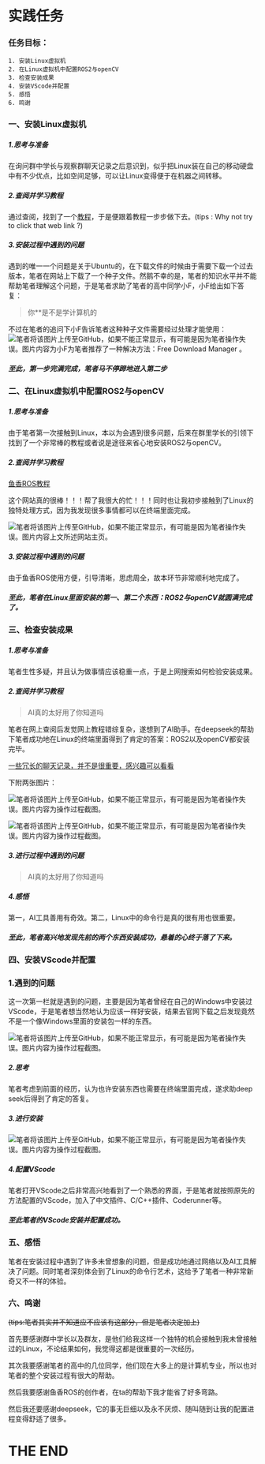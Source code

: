 # 实践任务

### 任务目标：

 	1. 安装Linux虚拟机
 	2. 在Linux虚拟机中配置ROS2与openCV
 	3. 检查安装成果
 	4. 安装VScode并配置
 	5. 感悟
 	6. 鸣谢

### 一、安装Linux虚拟机

##### 1.思考与准备

在询问群中学长与观察群聊天记录之后意识到，似乎把Linux装在自己的移动硬盘中有不少优点，比如空间足够，可以让Linux变得便于在机器之间转移。

##### 2.查阅并学习教程

通过查阅，找到了一个[教程](https://mp.weixin.qq.com/s/onO4Gl2b6RbVxjMF2f1AWQ)，于是便跟着教程一步步做下去。(tips : Why not try to click that web link ?)

##### 3.安装过程中遇到的问题

遇到的唯一一个问题是关于Ubuntu的，在下载文件的时候由于需要下载一个过去版本，笔者在网站上下载了一个种子文件。然鹅不幸的是，笔者的知识水平并不能帮助笔者理解这个问题，于是笔者求助了笔者的高中同学小F，小F给出如下答复：

> 你**是不是学计算机的

不过在笔者的追问下小F告诉笔者这种种子文件需要经过处理才能使用：![笔者将该图片上传至GitHub，如果不能正常显示，有可能是因为笔者操作失误。图片内容为小F为笔者推荐了一种解决方法：Free Download Manager 。](https://raw.githubusercontent.com/88fkb88/Photos/refs/heads/main/QQ_1760369973886.png)

##### 至此，第一步完满完成，笔者马不停蹄地进入第二步

### 二、在Linux虚拟机中配置ROS2与openCV

##### 1.思考与准备

由于笔者第一次接触到Linux，本以为会遇到很多问题，后来在群里学长的引领下找到了一个非常棒的教程或者说是途径来省心地安装ROS2与openCV。

##### 2.查阅并学习教程

[鱼香ROS教程](http://fishros.com/)

这个网站真的很棒！！！帮了我很大的忙！！！同时也让我初步接触到了Linux的独特处理方式，因为我发现很多事情都可以在终端里面完成。

![笔者将该图片上传至GitHub，如果不能正常显示，有可能是因为笔者操作失误。图片内容上文所述网站主页。](https://raw.githubusercontent.com/88fkb88/Photos/refs/heads/main/5653abb4fc18f26a1af39a2389e775cc.png)

##### 3.安装过程中遇到的问题

由于鱼香ROS使用方便，引导清晰，思虑周全，故本环节非常顺利地完成了。

##### 至此，笔者在Linux里面安装的第一、第二个东西：ROS2与openCV就圆满完成了。

### 三、检查安装成果

##### 1.思考与准备

笔者生性多疑，并且认为做事情应该稳重一点，于是上网搜索如何检验安装成果。

##### 2.查阅并学习教程

>AI真的太好用了你知道吗

笔者在网上查阅后发觉网上教程错综复杂，遂想到了AI助手。在deepseek的帮助下笔者成功地在Linux的终端里面得到了肯定的答案：ROS2以及openCV都安装完毕。

[一些冗长的聊天记录，并不是很重要，感兴趣可以看看](https://chat.deepseek.com/share/shkrut5qu56h4uu32v)

下附两张图片：

![笔者将该图片上传至GitHub，如果不能正常显示，有可能是因为笔者操作失误。图片内容为操作过程截图。](https://raw.githubusercontent.com/88fkb88/Photos/refs/heads/main/%E5%B1%8F%E5%B9%95%E6%88%AA%E5%9B%BE%202025-10-14%20002301.png)

![笔者将该图片上传至GitHub，如果不能正常显示，有可能是因为笔者操作失误。图片内容为操作过程截图。](https://raw.githubusercontent.com/88fkb88/Photos/refs/heads/main/%E5%B1%8F%E5%B9%95%E6%88%AA%E5%9B%BE%202025-10-14%20002529.png)

##### 3.进行过程中遇到的问题

>AI真的太好用了你知道吗

##### 4.感悟

第一，AI工具善用有奇效。第二，Linux中的命令行是真的很有用也很重要。

##### 至此，笔者高兴地发现先前的两个东西安装成功，悬着的心终于落了下来。

### 四、安装VScode并配置

### 1.遇到的问题

这一次第一栏就是遇到的问题，主要是因为笔者曾经在自己的Windows中安装过VScode，于是笔者想当然地认为应该一样好安装，结果去官网下载之后发现竟然不是一个像Windows里面的安装包一样的东西。

![笔者将该图片上传至GitHub，如果不能正常显示，有可能是因为笔者操作失误。图片内容为操作过程截图。](https://raw.githubusercontent.com/88fkb88/Photos/refs/heads/main/%E5%B1%8F%E5%B9%95%E6%88%AA%E5%9B%BE%202025-10-14%20003440.png)

##### 2.思考

笔者考虑到前面的经历，认为也许安装东西也需要在终端里面完成，遂求助deep seek后得到了肯定的答复。

##### 3.进行安装

![笔者将该图片上传至GitHub，如果不能正常显示，有可能是因为笔者操作失误。图片内容为操作过程截图。](https://raw.githubusercontent.com/88fkb88/Photos/refs/heads/main/%E5%B1%8F%E5%B9%95%E6%88%AA%E5%9B%BE%202025-10-14%20003805.png)

##### 4.配置VScode

笔者打开VScode之后非常高兴地看到了一个熟悉的界面，于是笔者就按照原先的方法配置的VScode，加入了中文插件、C/C++插件、Coderunner等。

##### 至此笔者的VScode安装并配置成功。

### 五、感悟

笔者在安装过程中遇到了许多未曾想象的问题，但是成功地通过网络以及AI工具解决了问题。同时笔者深刻体会到了Linux的命令行艺术，这给予了笔者一种非常新奇又不一样的体验。

### 六、鸣谢

~~(tips:笔者其实并不知道应不应该有这部分，但是笔者决定加上)~~

首先要感谢群中学长以及群友，是他们给我这样一个独特的机会接触到我未曾接触过的Linux，不论结果如何，我觉得这都是很重要的一次经历。

其次我要感谢笔者的高中的几位同学，他们现在大多上的是计算机专业，所以也对笔者的整个安装过程有很大的帮助。

然后我要感谢鱼香ROS的创作者，在ta的帮助下我才能省了好多弯路。

然后我还要感谢deepseek，它的事无巨细以及永不厌烦、随叫随到让我的配置进程变得舒适了很多。

# THE END

